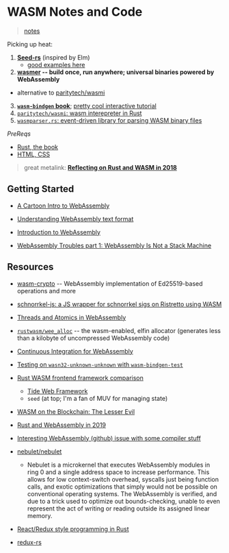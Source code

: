 # WASM Notes and Code
> [notes](./notes.md)

Picking up heat: 
1. **[Seed-rs](https://github.com/David-OConnor/seed)** (inspired by Elm)
    * [good examples here](https://github.com/David-OConnor)
2. **[wasmer](https://wasmer.io/) -- build once, run anywhere; universal binaries powered by WebAssembly**
* alternative to [paritytech/wasmi](https://github.com/paritytech/wasmi)
3. **[`wasm-bindgen` book](https://rustwasm.github.io/wasm-bindgen/introduction.html)**; [pretty cool interactive tutorial](https://webassembly.studio/?f=gzubao6tg3)
4. [`paritytech/wasmi`: wasm interepreter in Rust](https://github.com/paritytech/wasmi)
5. [`wasmparser.rs`: event-driven library for parsing WASM binary files](https://github.com/yurydelendik/wasmparser.rs)

*PreReqs*
* [Rust, the book](https://doc.rust-lang.org/book/)
* [HTML, CSS](https://developer.mozilla.org/en-US/docs/Learn)

> great metalink: **[Reflecting on Rust and WASM in 2018](https://rustwasm.github.io/2018/12/06/reflecting-on-rust-and-wasm-in-2018.html)**

## Getting Started
* [A Cartoon Intro to WebAssembly](https://hacks.mozilla.org/2017/02/a-cartoon-intro-to-webassembly/)
* [Understanding WebAssembly text format](https://developer.mozilla.org/en-US/docs/WebAssembly/Understanding_the_text_format)
* [Introduction to WebAssembly](https://rsms.me/wasm-intro)

* [WebAssembly Troubles part 1: WebAssembly Is Not a Stack Machine](http://troubles.md/posts/wasm-is-not-a-stack-machine/)

## Resources

* [wasm-crypto](https://github.com/jedisct1/wasm-crypto) -- WebAssembly implementation of Ed25519-based operations and more

 * [schnorrkel-js: a JS wrapper for schnorrkel sigs on Ristretto using WASM](https://github.com/paritytech/schnorrkel-js)

* [Threads and Atomics in WebAssembly](https://github.com/WebAssembly/threads)

* [`rustwasm/wee_alloc`](https://github.com/rustwasm/wee_alloc) -- the wasm-enabled, elfin allocator (generates less than a kilobyte of uncompressed WebAssembly code)

* [Continuous Integration for WebAssembly](https://rustwasm.github.io/book/reference/add-wasm-support-to-crate.html#maintaining-ongoing-support-for-webassembly)
* [Testing on `wasn32-unknown-unknown` with `wasm-bindgen-test`](https://rustwasm.github.io/wasm-bindgen/wasm-bindgen-test/index.html)

* [Rust WASM frontend framework comparison](https://github.com/flosse/rust-web-framework-comparison/blob/master/README.md#frontend-frameworks-wasm)
    * [Tide Web Framework](https://github.com/rust-net-web/tide)
    * `seed` (at top; I'm a fan of MUV for managing state)

* [WASM on the Blockchain: The Lesser Evil](https://medium.com/polkadot-network/wasm-on-the-blockchain-the-lesser-evil-da8d7c6ef6bd)

* [Rust and WebAssembly in 2019](http://fitzgeraldnick.com/2018/12/14/rust-and-webassembly-in-2019.html)

* [Interesting WebAssembly (github) issue with some compiler stuff](https://github.com/WebAssembly/design/issues/796)

* [nebulet/nebulet](https://github.com/nebulet/nebulet?files=1)
    * Nebulet is a microkernel that executes WebAssembly modules in ring 0 and a single address space to increase performance. This allows for low context-switch overhead, syscalls just being function calls, and exotic optimizations that simply would not be possible on conventional operating systems. The WebAssembly is verified, and due to a trick used to optimize out bounds-checking, unable to even represent the act of writing or reading outside its assigned linear memory.

* [React/Redux style programming in Rust](https://github.com/richardanaya/virtual-dom-rs-counter/blob/master/README.md)
* [redux-rs](https://github.com/redux-rs/redux-rs)